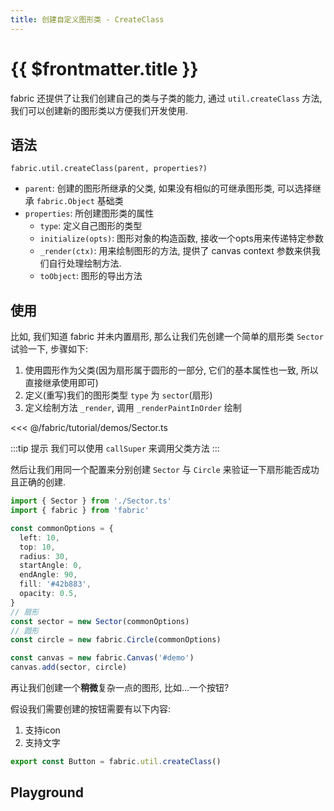 ```yaml
---
title: 创建自定义图形类 - CreateClass
---
```


# {{ $frontmatter.title }}

fabric 还提供了让我们创建自己的类与子类的能力, 通过 `util.createClass` 方法, 我们可以创建新的图形类以方便我们开发使用.


## 语法

`fabric.util.createClass(parent, properties?)`

+ `parent`: 创建的图形所继承的父类, 如果没有相似的可继承图形类, 可以选择继承 `fabric.Object` 基础类
+ `properties`: 所创建图形类的属性
  + `type`: 定义自己图形的类型
  + `initialize(opts)`: 图形对象的构造函数, 接收一个opts用来传递特定参数
  + `_render(ctx)`: 用来绘制图形的方法, 提供了 canvas context 参数来供我们自行处理绘制方法.
  + `toObject`: 图形的导出方法

## 使用

比如, 我们知道 fabric 并未内置扇形, 那么让我们先创建一个简单的扇形类 `Sector` 试验一下, 步骤如下:

1. 使用圆形作为父类(因为扇形属于圆形的一部分, 它们的基本属性也一致, 所以直接继承使用即可)
2. 定义(重写)我们的图形类型 `type` 为 `sector`(扇形)
3. 定义绘制方法 `_render`, 调用 `_renderPaintInOrder` 绘制

<<< @/fabric/tutorial/demos/Sector.ts

:::tip 提示
我们可以使用 `callSuper` 来调用父类方法
:::

然后让我们用同一个配置来分别创建 `Sector` 与 `Circle` 来验证一下扇形能否成功且正确的创建.

```ts
import { Sector } from './Sector.ts'
import { fabric } from 'fabric'

const commonOptions = {
  left: 10,
  top: 10,
  radius: 30,
  startAngle: 0,
  endAngle: 90,
  fill: '#42b883',
  opacity: 0.5,
}
// 扇形
const sector = new Sector(commonOptions)
// 圆形
const circle = new fabric.Circle(commonOptions)

const canvas = new fabric.Canvas('#demo')
canvas.add(sector, circle)

```

再让我们创建一个**稍微**复杂一点的图形, 比如...一个按钮?

假设我们需要创建的按钮需要有以下内容:

1. 支持icon
2. 支持文字

```ts
export const Button = fabric.util.createClass()
```


## Playground

<CreateClass />

<script setup>
import CreateClass from './demos/CreateClass.vue'
</script>
